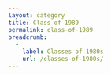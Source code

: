 ```yaml
---
layout: category
title: Class of 1989
permalink: class-of-1989
breadcrumb:
  -
    label: Classes of 1980s
    url: /classes-of-1980s/
---
```

